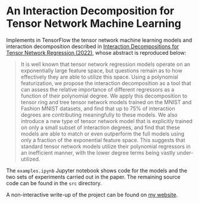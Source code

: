 # An Interaction Decomposition for Tensor Network Machine Learning
Implements in TensorFlow the tensor network machine learning models and interaction decomposition described in [Interaction Decompositions for Tensor Network Regression (2022)](https://arxiv.org/abs/2208.06029), whose abstract is reproduced below:
> It is well known that tensor network regression models operate on an exponentially large feature space, but questions remain as to how effectively they are able to utilize this space. Using a polynomial featurization, we propose the interaction decomposition as a tool that can assess the relative importance of different regressors as a function of their polynomial degree. We apply this decomposition to tensor ring and tree tensor network models trained on the MNIST and Fashion MNIST datasets, and find that up to 75% of interaction degrees are contributing meaningfully to these models. We also introduce a new type of tensor network model that is explicitly trained on only a small subset of interaction degrees, and find that these models are able to match or even outperform the full models using only a fraction of the exponential feature space. This suggests that standard tensor network models utilize their polynomial regressors in an inefficient manner, with the lower degree terms being vastly under-utilized. 

The `examples.ipynb` Jupyter notebook shows code for the models and the two sets of experiments carried out in the paper. The remaining source code can be found in the `src` directory. 

A non-interactive write-up of the project can be found on [my website](https://ianconvy.github.io/projects/phd/decomp/deomp.html).
